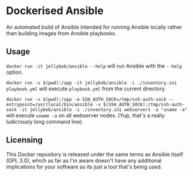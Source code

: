 # Dockerised Ansible

An automated build of Ansible intended for running Ansible locally
rather than building images from Ansible playbooks.

## Usage

`docker run -it jellybob/ansible --help` will run Ansible with the
`--help` option.

`docker run -v $(pwd):/app -it jellybob/ansible -i ./inventory.ini playbook.yml`
will execute `playbook.yml` from the current directory.

`docker run -v $(pwd):/app -e SSH_AUTH_SOCK=/tmp/ssh-auth-sock --entrypoint=/usr/local/bin/ansible -v $(SSH_AUTH_SOCK):/tmp/ssh-auth-sock -it jellybob/ansible -i ./inventory.ini webservers -a "uname -a"`
will execute `uname -a` on all webserver nodes. (Yup, that's a really ludicrously
long command line).

## Licensing

This Docker repository is released under the same terms as Ansible
itself (GPL 3.0), which as far as I'm aware doesn't have any additional
implications for your software as its just a tool that's being used.
